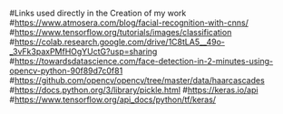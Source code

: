 #Links used directly in the Creation of my work
#https://www.atmosera.com/blog/facial-recognition-with-cnns/
#https://www.tensorflow.org/tutorials/images/classification
#https://colab.research.google.com/drive/1C8tLA5__49o-_3vFk3paxPMfHOgYUctG?usp=sharing
#https://towardsdatascience.com/face-detection-in-2-minutes-using-opencv-python-90f89d7c0f81
#https://github.com/opencv/opencv/tree/master/data/haarcascades
#https://docs.python.org/3/library/pickle.html
#https://keras.io/api
#https://www.tensorflow.org/api_docs/python/tf/keras/
